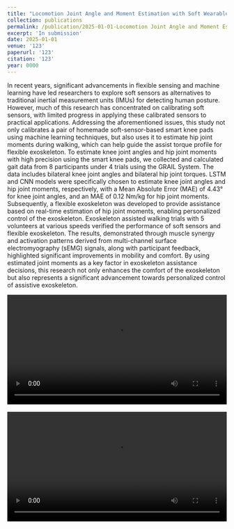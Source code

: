 ```yaml
---
title: "Locomotion Joint Angle and Moment Estimation with Soft Wearable Sensors for Personalized Exoskeleton Control"
collection: publications
permalink: /publication/2025-01-01-Locomotion Joint Angle and Moment Estimation with Soft Wearable Sensors for Personalized Exoskeleton Control
excerpt: 'In submission'
date: 2025-01-01
venue: '123'
paperurl: '123'
citation: '123'
year: 0000
---
```


In recent years, significant advancements in flexible sensing and machine learning have led researchers to explore soft sensors as alternatives to traditional inertial measurement units (IMUs) for detecting human posture. However, much of this research has concentrated on calibrating soft sensors, with limited progress in applying these calibrated sensors to practical applications.  Addressing the aforementioned issues, this study not only calibrates a pair of homemade soft-sensor-based smart knee pads using machine learning techniques, but also uses it to estimate hip joint moments during walking, which can help guide the assist torque profile for flexible exoskeleton. To estimate knee joint angles and hip joint moments with high precision using the smart knee pads, we collected and calculated gait data from 8 participants under 4 trials using the GRAIL System. The data includes bilateral knee joint angles and bilateral hip joint torques. LSTM and CNN models were specifically chosen to estimate knee joint angles and hip joint moments, respectively, with a Mean Absolute Error (MAE) of 4.43° for knee joint angles, and an MAE of 0.12 Nm/kg for hip joint moments. Subsequently, a flexible exoskeleton was developed to provide assistance based on real-time estimation of hip joint moments, enabling personalized control of the exoskeleton. Exoskeleton assisted walking trials with 5 volunteers at various speeds verified the performance of soft sensors and flexible exoskeleton. The results, demonstrated through muscle synergy and activation patterns derived from multi-channel surface electromyography (sEMG) signals, along with participant feedback, highlighted significant improvements in mobility and comfort. By using estimated joint moments as a key factor in exoskeleton assistance decisions, this research not only enhances the comfort of the exoskeleton but also represents a significant advancement towards personalized control of assistive exoskeleton. 

<div style="display:flex;justify-content:center;">
<video width="600" controls>
  <source src="/images/Data_collection_LOCO.mp4" type="video/mp4">
  Your browser does not support the video tag.
</video>
</div>

<br>
<div style="display:flex;justify-content:center;">
<video width="600" controls>
  <source src="/images/Personalized.mp4" type="video/mp4">
  Your browser does not support the video tag.
</video>
</div>
